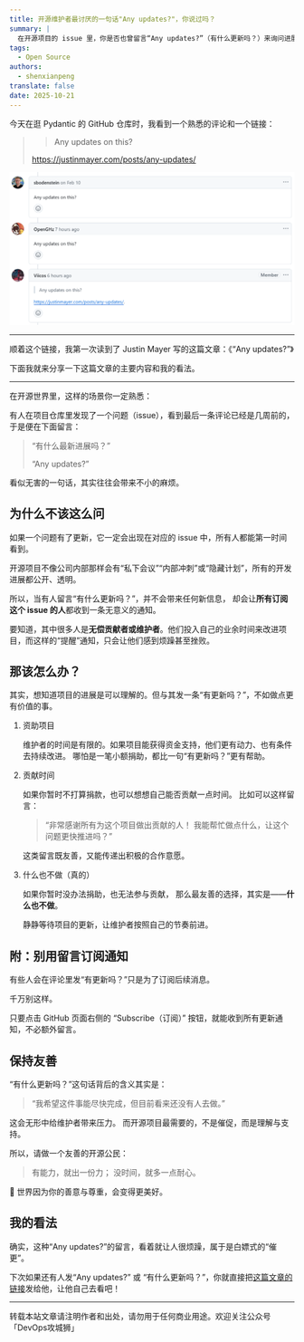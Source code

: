 ```yaml
---
title: 开源维护者最讨厌的一句话"Any updates?"，你说过吗？
summary: |
  在开源项目的 issue 里，你是否也曾留言“Any updates?”（有什么更新吗？）来询问进展？看似无害的一句话，实际上却可能让维护者感到烦躁和挫败。本文分享了一篇关于这个话题的文章，并提出了更友善的替代做法。
tags:
  - Open Source
authors:
  - shenxianpeng
translate: false
date: 2025-10-21
---
```


今天在逛 Pydantic 的 GitHub 仓库时，我看到一个熟悉的评论和一个链接：

> > Any updates on this?
> 
> https://justinmayer.com/posts/any-updates/

![Any updates?](any-updates.png)

---

顺着这个链接，我第一次读到了 Justin Mayer 写的这篇文章：《“Any updates?”》

下面我就来分享一下这篇文章的主要内容和我的看法。

---

在开源世界里，这样的场景你一定熟悉：

有人在项目仓库里发现了一个问题（issue），看到最后一条评论已经是几周前的，于是便在下面留言：

> “有什么最新进展吗？”
> 
> “Any updates?”

看似无害的一句话，其实往往会带来不小的麻烦。

## 为什么不该这么问

如果一个问题有了更新，它一定会出现在对应的 issue 中，所有人都能第一时间看到。

开源项目不像公司内部那样会有“私下会议”“内部冲刺”或“隐藏计划”，所有的开发进展都公开、透明。

所以，当有人留言“有什么更新吗？”，并不会带来任何新信息，
却会让**所有订阅这个 issue 的人**都收到一条无意义的通知。

要知道，其中很多人是**无偿贡献者或维护者**。他们投入自己的业余时间来改进项目，而这样的“提醒”通知，只会让他们感到烦躁甚至挫败。

## 那该怎么办？

其实，想知道项目的进展是可以理解的。但与其发一条“有更新吗？”，不如做点更有价值的事。

1. 资助项目

    维护者的时间是有限的。如果项目能获得资金支持，他们更有动力、也有条件去持续改进。
    哪怕是一笔小额捐助，都比一句“有更新吗？”更有帮助。

2. 贡献时间

    如果你暂时不打算捐款，也可以想想自己能否贡献一点时间。
    比如可以这样留言：

    > “非常感谢所有为这个项目做出贡献的人！
    > 我能帮忙做点什么，让这个问题更快推进吗？”

    这类留言既友善，又能传递出积极的合作意愿。

3. 什么也不做（真的）

    如果你暂时没办法捐助，也无法参与贡献，
    那么最友善的选择，其实是——**什么也不做**。
    
    静静等待项目的更新，让维护者按照自己的节奏前进。

## 附：别用留言订阅通知

有些人会在评论里发“有更新吗？”只是为了订阅后续消息。

千万别这样。

只要点击 GitHub 页面右侧的 “Subscribe（订阅）” 按钮，就能收到所有更新通知，不必额外留言。

## 保持友善

“有什么更新吗？”这句话背后的含义其实是：

> “我希望这件事能尽快完成，但目前看来还没有人去做。”

这会无形中给维护者带来压力。
而开源项目最需要的，不是催促，而是理解与支持。

所以，请做一个友善的开源公民：

> 有能力，就出一份力；
> 没时间，就多一点耐心。

💫 世界因为你的善意与尊重，会变得更美好。

## 我的看法

确实，这种“Any updates?”的留言，看着就让人很烦躁，属于是白嫖式的“催更”。

下次如果还有人发“Any updates?” 或 “有什么更新吗？”，你就直接把[这篇文章的链接](https://shenxianpeng.github.io/posts/2025/any-updates/)发给他，让他自己去看吧！

---

转载本站文章请注明作者和出处，请勿用于任何商业用途。欢迎关注公众号「DevOps攻城狮」
